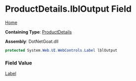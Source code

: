 # ProductDetails\.lblOutput Field

[Home](../../../../../../README.md)

**Containing Type**: [ProductDetails](../README.md)

**Assembly**: DotNetGoat\.dll

```csharp
protected System.Web.UI.WebControls.Label lblOutput
```

### Field Value

[Label](https://docs.microsoft.com/en-us/dotnet/api/system.web.ui.webcontrols.label)

